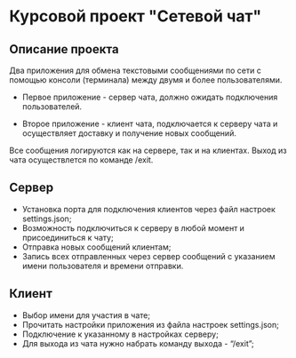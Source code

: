 # Курсовой проект "Сетевой чат"
## Описание проекта
Два приложения для обмена текстовыми сообщениями по сети с помощью консоли (терминала) между двумя и более пользователями.

  * Первое приложение - сервер чата, должно ожидать подключения пользователей.
    
  * Второе приложение - клиент чата, подключается к серверу чата и осуществляет доставку и получение новых сообщений.

Все сообщения логируются как на сервере, так и на клиентах. Выход из чата осуществлется по команде /exit.

## Сервер
- Установка порта для подключения клиентов через файл настроек settings.json;
- Возможность подключиться к серверу в любой момент и присоединиться к чату;
- Отправка новых сообщений клиентам;
- Запись всех отправленных через сервер сообщений с указанием имени пользователя и времени отправки.

## Клиент
- Выбор имени для участия в чате;
- Прочитать настройки приложения из файла настроек settings.json;
- Подключение к указанному в настройках серверу;
- Для выхода из чата нужно набрать команду выхода - “/exit”;
